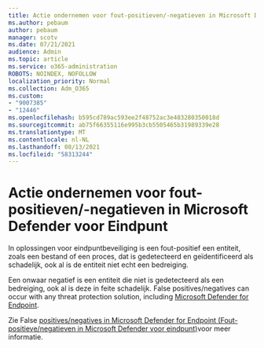 ```yaml
---
title: Actie ondernemen voor fout-positieven/-negatieven in Microsoft Defender voor Eindpunt
ms.author: pebaum
author: pebaum
manager: scotv
ms.date: 07/21/2021
audience: Admin
ms.topic: article
ms.service: o365-administration
ROBOTS: NOINDEX, NOFOLLOW
localization_priority: Normal
ms.collection: Adm_O365
ms.custom:
- "9007385"
- "12446"
ms.openlocfilehash: b595cd789ac593ee2f48752ac3e483280350018d
ms.sourcegitcommit: ab75f66355116e995b3cb5505465b31989339e28
ms.translationtype: MT
ms.contentlocale: nl-NL
ms.lasthandoff: 08/13/2021
ms.locfileid: "58313244"
---
```

# <a name="address-false-positivesnegatives-in-microsoft-defender-for-endpoint"></a>Actie ondernemen voor fout-positieven/-negatieven in Microsoft Defender voor Eindpunt

In oplossingen voor eindpuntbeveiliging is een fout-positief een entiteit, zoals een bestand of een proces, dat is gedetecteerd en geïdentificeerd als schadelijk, ook al is de entiteit niet echt een bedreiging. 

Een onwaar negatief is een entiteit die niet is gedetecteerd als een bedreiging, ook al is deze in feite schadelijk. False positives/negatives can occur with any threat protection solution, including [Microsoft Defender for Endpoint](https://docs.microsoft.com/microsoft-365/security/defender-endpoint/microsoft-defender-endpoint).

Zie False [positives/negatives in Microsoft Defender for Endpoint (Fout-positieve/negatieven in Microsoft Defender voor eindpunt)](https://docs.microsoft.com/microsoft-365/security/defender-endpoint/defender-endpoint-false-positives-negatives)voor meer informatie.
